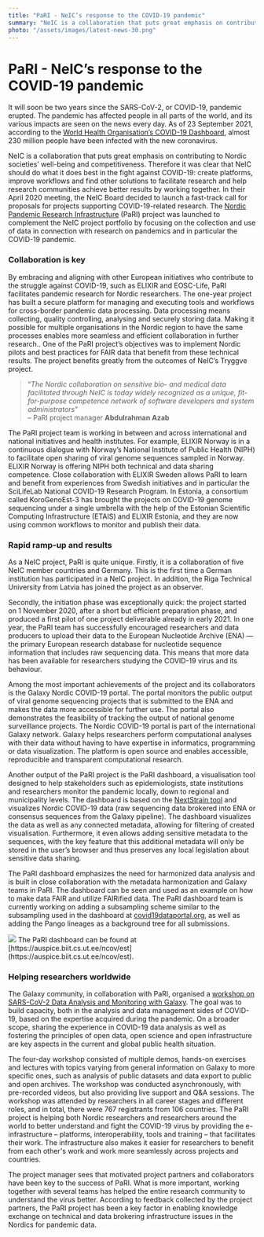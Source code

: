 ```yaml
---
title: "PaRI - NeIC’s response to the COVID-19 pandemic"
summary: "NeIC is a collaboration that puts great emphasis on contributing to Nordic societies’ well-being and competitiveness. The Nordic Pandemic Research Infrastructure (PaRI) project has successfully worked towards more efficient collaboration in cross-border data processing between the Nordic countries." 
photo: "/assets/images/latest-news-30.png"
---
```


PaRI - NeIC’s response to the COVID-19 pandemic
===========================

It will soon be two years since the SARS-CoV-2, or COVID-19, pandemic erupted. The pandemic has affected people in all parts of the world, and its various impacts are seen on the news every day. As of 23 September 2021, according to the [World Health Organisation’s COVID-19 Dashboard](https://covid19.who.int), almost 230 million people have been infected with the new coronavirus.

NeIC is a collaboration that puts great emphasis on contributing to Nordic societies’ well-being and competitiveness. Therefore it was clear that NeIC should do what it does best in the fight against COVID-19: create platforms, improve workflows and find other solutions to facilitate research and help research communities achieve better results by working together. In their April 2020 meeting, the NeIC Board decided to launch a fast-track call for proposals for projects supporting COVID-19-related research. The [Nordic Pandemic Research Infrastructure](https://neic.no/pari/) (PaRI) project was launched to complement the NeIC project portfolio by focusing on the collection and use of data in connection with research on pandemics and in particular the COVID-19 pandemic. 

### Collaboration is key

By embracing and aligning with other European initiatives who contribute to the struggle against COVID-19, such as ELIXIR and EOSC-Life, PaRI facilitates pandemic research for Nordic researchers. The one-year project has built a secure platform for managing and executing tools and workflows for cross-border pandemic data processing. Data processing means collecting, quality controlling, analysing and securely storing data.  Making it possible for multiple organisations in the Nordic region to have the same processes enables more seamless and efficient collaboration in further research.. One of the PaRI project’s objectives was to implement Nordic pilots and best practices for FAIR data that benefit from these technical results. The project benefits greatly from the outcomes of NeIC’s Tryggve project.

> “*The Nordic collaboration on sensitive bio- and medical data facilitated through NeIC is today widely recognized as a unique, fit-for-purpose competence network of software developers and system administrators*"  
> – PaRI project manager **Abdulrahman Azab**

The PaRI project team is working in between and across international and national initiatives and health institutes. For example, ELIXIR Norway is in a continuous dialogue with Norway’s National Institute of Public Health (NIPH) to facilitate open sharing of viral genome sequences sampled in Norway. ELIXIR Norway is offering NIPH both technical and data sharing competence. Close collaboration with ELIXIR Sweden allows PaRI to learn and benefit from experiences from Swedish initiatives and in particular the SciLifeLab National COVID-19 Research Program. In Estonia, a consortium called KoroGenoEst-3 has brought the projects on COVID-19 genome sequencing under a single umbrella with the help of the Estonian Scientific Computing Infrastructure (ETAIS) and ELIXIR Estonia, and they are now using common workflows to monitor and publish their data.

### Rapid ramp-up and results

As a NeIC project, PaRI is quite unique. Firstly, it is a collaboration of five NeIC member countries and Germany. This is the first time a German institution has participated in a NeIC project. In addition, the Riga Technical University from Latvia has joined the project as an observer.

Secondly, the initiation phase was exceptionally quick: the project started on 1 November 2020, after a short but efficient preparation phase, and produced a first pilot of one project deliverable already in early 2021. In one year, the PaRI team has successfully encouraged researchers and data producers to upload their data to the European Nucleotide Archive (ENA) — the primary European research database for nucleotide sequence information that includes raw sequencing data. This means that more data has been available for researchers studying the COVID-19 virus and its behaviour. 

Among the most important achievements of the project and its collaborators is the Galaxy Nordic COVID-19 portal. The portal monitors the public output of viral genome sequencing projects that is submitted to the ENA and makes the data more accessible for further use. The portal also demonstrates the feasibility of tracking the output of national genome surveillance projects. The Nordic COVID-19 portal is part of the international Galaxy network. Galaxy helps researchers perform computational analyses with their data without having to have expertise in informatics,  programming or data visualization. The platform is open source and enables accessible, reproducible and transparent computational research. 

Another output of the PaRI project is the PaRI dashboard, a visualisation tool designed to help stakeholders such as epidemiologists, state institutions and researchers monitor the pandemic locally, down to regional and municipality levels. The dashboard is based on the [NextStrain tool](http://nextstrain.org) and visualizes Nordic COVID-19 data (raw sequencing data brokered into ENA or consensus sequences from the Galaxy pipeline). The dashboard visualizes the data as well as any connected metadata, allowing for filtering of created visualisation. Furthermore, it even allows adding sensitive metadata to the sequences, with the key feature that this additional metadata will only be stored in the user’s browser and thus preserves any local legislation about sensitive data sharing. 

The PaRI dashboard emphasizes the need for harmonized data analysis and is built in close collaboration with the metadata harmonization and Galaxy teams in PaRI. The dashboard can be seen and used as an example on how to make data FAIR and utilize FAIRified data. The PaRI dashboard team is currently working on adding a subsampling scheme similar to the subsampling used in the dashboard at [covid19dataportal.org](covid19dataportal.org), as well as adding the Pango lineages as a background tree for all submissions. 

<img class="normal"  src="{% include baseurl %}/assets/images/news/PaRI_dashboard.png">  
The PaRI dashboard can be found at [https://auspice.biit.cs.ut.ee/ncov/est](https://auspice.biit.cs.ut.ee/ncov/est).

### Helping researchers worldwide

The Galaxy community, in collaboration with PaRI, organised a [workshop on SARS-CoV-2 Data Analysis and Monitoring with Galaxy](https://galaxyproject.eu/event/2021-06-21-sars-cov-2-data-analysis-monitoring-training/). The goal was to build capacity, both in the analysis and data management sides of COVID-19, based on the expertise acquired during the pandemic. On a broader scope, sharing the experience in COVID-19 data analysis as well as fostering the principles of open data, open science and open infrastructure are key aspects in the current and global public health situation.

The four-day workshop consisted of multiple demos, hands-on exercises and lectures with topics varying from general information on Galaxy to more specific ones, such as analysis of public datasets and data export to public and open archives. The workshop was conducted asynchronously, with pre-recorded videos, but also providing live support and Q&A sessions. The workshop was attended by researchers in all career stages and different roles, and in total, there were 767 registrants from 106 countries. 
The PaRI project is helping both Nordic researchers and researchers around the world to better understand and fight the COVID-19 virus by providing the e-infrastructure – platforms, interoperability, tools and training – that facilitates their work. The infrastructure also makes it easier for researchers to benefit from each other's work and work more seamlessly across projects and countries. 

The project manager sees that motivated project partners and collaborators have been key to the success of PaRI. What is more important, working together with several teams has helped the entire research community to understand the virus better. According to feedback collected by the project partners, the PaRI project has been a key factor in enabling knowledge exchange on technical and data brokering infrastructure issues in the Nordics for pandemic data. 